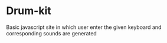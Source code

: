# Drum-kit
Basic javascript site in which user enter the given keyboard and corresponding sounds are generated
